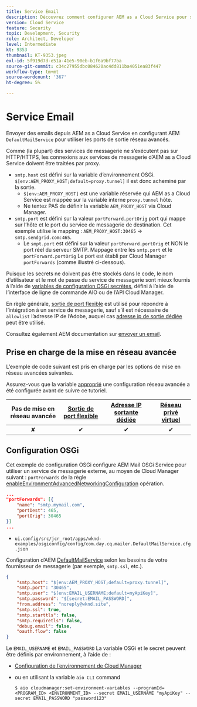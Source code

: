 ```yaml
---
title: Service Email
description: Découvrez comment configurer AEM as a Cloud Service pour se connecter à un service de messagerie à l’aide des ports de sortie.
version: Cloud Service
feature: Security
topic: Development, Security
role: Architect, Developer
level: Intermediate
kt: 9353
thumbnail: KT-9353.jpeg
exl-id: 5f919d7d-e51a-41e5-90eb-b1f6a9bf77ba
source-git-commit: c34c27955dbc084620ac4dd811ba4051ea83f447
workflow-type: tm+mt
source-wordcount: '367'
ht-degree: 5%

---
```


# Service Email

Envoyer des emails depuis AEM as a Cloud Service en configurant AEM `DefaultMailService` pour utiliser les ports de sortie réseau avancés.

Comme (la plupart) des services de messagerie ne s’exécutent pas sur HTTP/HTTPS, les connexions aux services de messagerie d’AEM as a Cloud Service doivent être traitées par proxy.

+ `smtp.host` est défini sur la variable d’environnement OSGi. `$[env:AEM_PROXY_HOST;default=proxy.tunnel]` il est donc acheminé par la sortie.
   + `$[env:AEM_PROXY_HOST]` est une variable réservée qui AEM as a Cloud Service est mappée sur la variable interne `proxy.tunnel` hôte.
   + Ne tentez PAS de définir la variable `AEM_PROXY_HOST` via Cloud Manager.
+ `smtp.port` est défini sur la valeur `portForward.portOrig` port qui mappe sur l’hôte et le port du service de messagerie de destination. Cet exemple utilise le mapping : `AEM_PROXY_HOST:30465` → `smtp.sendgrid.com:465`.
   + Le `smpt.port` est défini sur la valeur `portForward.portOrig` et NON le port réel du serveur SMTP. Mappage entre les `smtp.port` et le `portForward.portOrig` Le port est établi par Cloud Manager `portForwards` (comme illustré ci-dessous).

Puisque les secrets ne doivent pas être stockés dans le code, le nom d’utilisateur et le mot de passe du service de messagerie sont mieux fournis à l’aide de [variables de configuration OSGi secrètes](https://experienceleague.adobe.com/docs/experience-manager-cloud-service/implementing/deploying/configuring-osgi.html#secret-configuration-values), défini à l’aide de l’interface de ligne de commande AIO ou de l’API Cloud Manager.

En règle générale, [sortie de port flexible](../flexible-port-egress.md) est utilisé pour répondre à l’intégration à un service de messagerie, sauf s’il est nécessaire de `allowlist` l’adresse IP de l’Adobe, auquel cas [adresse ip de sortie dédiée](../dedicated-egress-ip-address.md) peut être utilisé.

Consultez également AEM documentation sur [envoyer un email](https://experienceleague.adobe.com/docs/experience-manager-cloud-service/content/implementing/developing/development-guidelines.html?lang=fr#sending-email).

## Prise en charge de la mise en réseau avancée

L’exemple de code suivant est pris en charge par les options de mise en réseau avancées suivantes.

Assurez-vous que la variable [approprié](../advanced-networking.md#advanced-networking) une configuration réseau avancée a été configurée avant de suivre ce tutoriel.

| Pas de mise en réseau avancée | [Sortie de port flexible](../flexible-port-egress.md) | [Adresse IP sortante dédiée](../dedicated-egress-ip-address.md) | [Réseau privé virtuel](../vpn.md) |
|:-----:|:-----:|:------:|:---------:|
| ✘ | ✔ | ✔ | ✔ |

## Configuration OSGi

Cet exemple de configuration OSGi configure AEM Mail OSGi Service pour utiliser un service de messagerie externe, au moyen de Cloud Manager suivant : `portForwards` de la règle [enableEnvironmentAdvancedNetworkingConfiguration](https://www.adobe.io/experience-cloud/cloud-manager/reference/api/#operation/enableEnvironmentAdvancedNetworkingConfiguration) opération.

```json
...
"portForwards": [{
    "name": "smtp.mymail.com",
    "portDest": 465,
    "portOrig": 30465
}]
...
```

+ `ui.config/src/jcr_root/apps/wknd-examples/osgiconfig/config/com.day.cq.mailer.DefaultMailService.cfg.json`

Configuration d’AEM [DefaultMailService](https://experienceleague.adobe.com/docs/experience-manager-cloud-service/content/implementing/developing/development-guidelines.html?lang=fr#sending-email) selon les besoins de votre fournisseur de messagerie (par exemple, `smtp.ssl`, etc.).

```json
{
    "smtp.host": "$[env:AEM_PROXY_HOST;default=proxy.tunnel]",
    "smtp.port": "30465",
    "smtp.user": "$[env:EMAIL_USERNAME;default=myApiKey]",
    "smtp.password": "$[secret:EMAIL_PASSWORD]",
    "from.address": "noreply@wknd.site",
    "smtp.ssl": true,
    "smtp.starttls": false, 
    "smtp.requiretls": false,
    "debug.email": false,
    "oauth.flow": false
}
```

Le `EMAIL_USERNAME` et `EMAIL_PASSWORD` La variable OSGi et le secret peuvent être définis par environnement, à l’aide de :

+ [Configuration de l’environnement de Cloud Manager](https://experienceleague.adobe.com/docs/experience-manager-cloud-service/content/implementing/using-cloud-manager/environment-variables.html)
+ ou en utilisant la variable `aio CLI` command

   ```shell
   $ aio cloudmanager:set-environment-variables --programId=<PROGRAM_ID> <ENVIRONMENT_ID> --secret EMAIL_USERNAME "myApiKey" --secret EMAIL_PASSWORD "password123"
   ```
